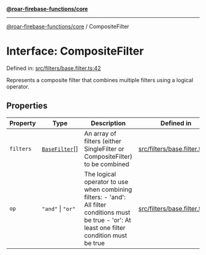 [**@roar-firebase-functions/core**](../README.md)

---

[@roar-firebase-functions/core](../README.md) / CompositeFilter

# Interface: CompositeFilter

Defined in: [src/filters/base.filter.ts:42](src/src/filters/base.filter.ts#42)

Represents a composite filter that combines multiple filters using a logical operator.

## Properties

| Property                       | Type                                            | Description                                                                                                                                        | Defined in                                                         |
| ------------------------------ | ----------------------------------------------- | -------------------------------------------------------------------------------------------------------------------------------------------------- | ------------------------------------------------------------------ |
| <a id="filters"></a> `filters` | [`BaseFilter`](../type-aliases/BaseFilter.md)[] | An array of filters (either SingleFilter or CompositeFilter) to be combined                                                                        | [src/filters/base.filter.ts:44](src/src/filters/base.filter.ts#44) |
| <a id="op"></a> `op`           | `"and"` \| `"or"`                               | The logical operator to use when combining filters: - 'and': All filter conditions must be true - 'or': At least one filter condition must be true | [src/filters/base.filter.ts:49](src/src/filters/base.filter.ts#49) |
